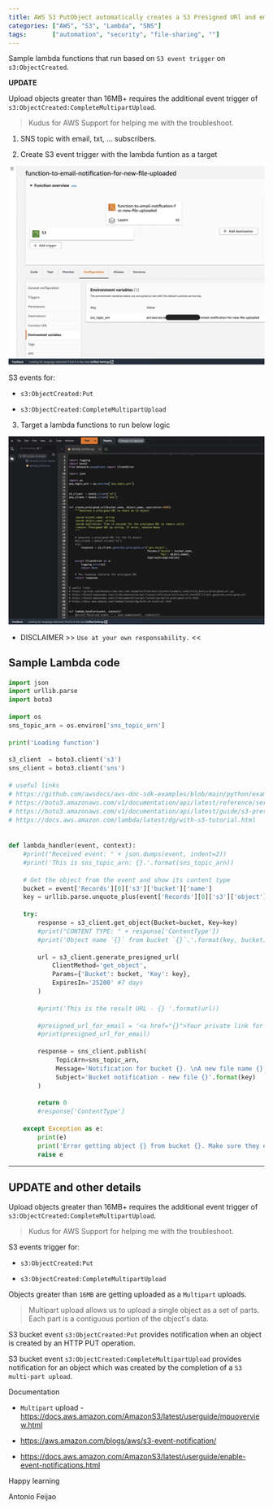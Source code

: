 ```yaml
---
title: AWS S3 PutObject automatically creates a S3 Presigned URl and emails the link via SNS topic
categories: ["AWS", "S3", "Lambda", "SNS"]
tags:       ["automation", "security", "file-sharing", ""]
---
```


Sample lambda functions that run based on `S3 event trigger` on `s3:ObjectCreated`.

**UPDATE**

Upload objects greater than 16MB+ requires the additional event trigger of `s3:ObjectCreated:CompleteMultipartUpload`.

> Kudus for AWS Support for helping me with the troubleshoot.


1) SNS topic with email, txt, ... subscribers.

2) Create S3 event trigger with the lambda funtion as a target

![s3-object-created-trigger-lambda-and-sns-notification](/assets/images/s3-object-created-trigger-lambda-and-sns-notification.jpg "s3-object-created-trigger-lambda-and-sns-notification")

S3 events for:

* `s3:ObjectCreated:Put`

* `s3:ObjectCreated:CompleteMultipartUpload`


3) Target a lambda functions to run below logic

![lambda sample code for s3 presign url](/assets/images/lambda-sample-code-s3presign-url-and-sns.jpg)

* DISCLAIMER >> `Use at your own responsability.` << 

## Sample Lambda code

```python
import json
import urllib.parse
import boto3

import os
sns_topic_arn = os.environ['sns_topic_arn']

print('Loading function')

s3_client  = boto3.client('s3')
sns_client = boto3.client('sns')

# useful links
# https://github.com/awsdocs/aws-doc-sdk-examples/blob/main/python/example_code/s3/s3_basics/presigned_url.py
# https://boto3.amazonaws.com/v1/documentation/api/latest/reference/services/s3.html#S3.Client.generate_presigned_url
# https://boto3.amazonaws.com/v1/documentation/api/latest/guide/s3-presigned-urls.html
# https://docs.aws.amazon.com/lambda/latest/dg/with-s3-tutorial.html


def lambda_handler(event, context):
    #print("Received event: " + json.dumps(event, indent=2))
    #print('This is sns_topic_arn: {}.'.format(sns_topic_arn))

    # Get the object from the event and show its content type
    bucket = event['Records'][0]['s3']['bucket']['name']
    key = urllib.parse.unquote_plus(event['Records'][0]['s3']['object']['key'], encoding='utf-8')
    
    try:
        response = s3_client.get_object(Bucket=bucket, Key=key)
        #print("CONTENT TYPE: " + response['ContentType'])
        #print('Object name `{}` from bucket `{}`.'.format(key, bucket))
        
        url = s3_client.generate_presigned_url(
            ClientMethod='get_object',
            Params={'Bucket': bucket, 'Key': key},
            ExpiresIn='25200' #7 days
        )
        
        #print('This is the result URL - {} '.format(url))
        
        #presigned_url_for_email = '<a href="{}">Your private link for download</a>'.format(url)
        #print(presigned_url_for_email)
        
        response = sns_client.publish(
             TopicArn=sns_topic_arn,
             Message='Notification for bucket {}. \nA new file name {} was added. \n\nHere is the link for download: \n\n {} \n\nPlease let us know if you need a new link as for security they expire after 1 hour. \nThank you. \nThe fantastic staff.'.format(bucket, key, url),
             Subject='Bucket notification - new file {}'.format(key)
        )
        
        return 0
        #response['ContentType']
        
    except Exception as e:
        print(e)
        print('Error getting object {} from bucket {}. Make sure they exist and your bucket is in the same region as this function.'.format(key, bucket))
        raise e
```

---

## UPDATE and other details

Upload objects greater than 16MB+ requires the additional event trigger of `s3:ObjectCreated:CompleteMultipartUpload`.

> Kudus for AWS Support for helping me with the troubleshoot.

S3 events trigger for:

* `s3:ObjectCreated:Put`

* `s3:ObjectCreated:CompleteMultipartUpload`

Objects greater than `16MB` are getting uploaded as a `Multipart` uploads. 

> Multipart upload allows us to upload a single object as a set of parts.
> Each part is a contiguous portion of the object's data.



S3 bucket event `s3:ObjectCreated:Put` provides notification when an object is created by an HTTP PUT operation.

S3 bucket event `s3:ObjectCreated:CompleteMultipartUpload` provides notification for an object which was created by the completion of a `S3 multi-part upload`.


Documentation

* `Multipart` upload - <https://docs.aws.amazon.com/AmazonS3/latest/userguide/mpuoverview.html>

* <https://aws.amazon.com/blogs/aws/s3-event-notification/>

* <https://docs.aws.amazon.com/AmazonS3/latest/userguide/enable-event-notifications.html>



Happy learning

Antonio Feijao
